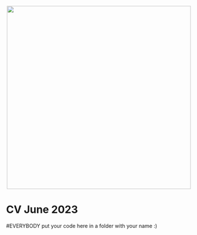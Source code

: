 <p align="center">
  <img src="https://github.com/robotx-school/CV-June-2023/assets/55328925/e20a486e-fc93-41e2-b404-acaad4778714" width="500"/>
</p>

# CV June 2023

#EVERYBODY put your code here in a folder with your name :)



